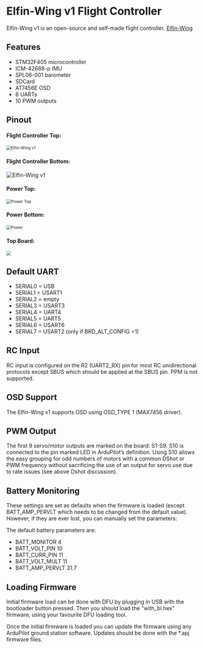 # Elfin-Wing v1 Flight Controller

Elfin-Wing v1 is an open-source and self-made flight controller. [Elfin-Wing](https://github.com/suiaiyun/Elfin-Wing-FC.git)

## Features

 - STM32F405 microcontroller
 - ICM-42688-p IMU
 - SPL06-001 barometer
 - SDCard
 - AT7456E OSD
 - 6 UARTs
 - 10 PWM outputs

## Pinout

#### Flight Controller Top:

<img src="Elfin-Wing_v1_Board_top.png" alt="Elfin-Wing v1" title="Elfin-Wing v1" style="zoom:75%;" />



#### Flight Controller Bottom: 

![Elfin-Wing v1](Elfin-Wing_v1_Board_bottom.png "Elfin-Wing v1")

#### Power Top:

<img src="Elfin-Wing_v1_Power_top.png" alt="Power Top" style="zoom:75%;" />

#### Power Bottom:

<img src="Elfin-Wing_v1_Power_bottom.png" alt="Power" style="zoom:75%;" />

#### Top Board:

<img src="Elfin-Wing_v1_TopBoard.png" style="zoom:75%;" />

## Default UART

 - SERIAL0 = USB
 - SERIAL1 = USART1
 - SERIAL2 = empty
 - SERIAL3 = USART3
 - SERIAL4 = UART4
 - SERIAL5 = UART5
 - SERIAL6 = USART6
 - SERIAL7 = USART2 (only if BRD_ALT_CONFIG =1)

## RC Input

RC input is configured on the R2 (UART2_RX) pin for most RC unidirectional protocols except SBUS which should be applied at the SBUS pin. PPM is not supported.

## OSD Support

The Elfin-Wing v1 supports OSD using OSD_TYPE 1 (MAX7456 driver).

## PWM Output

The first 9 servo/motor outputs are marked on the board: S1-S9. S10 is connected to the pin marked LED in ArduPilot’s definition. Using S10 allows the easy grouping for odd numbers of motors with a common DShot or PWM frequency without sacrificing the use of an output for servo use due to rate issues (see above Dshot discussion).

## Battery Monitoring

These settings are set as defaults when the firmware is loaded (except BATT_AMP_PERVLT which needs to be changed from the default value). However, if they are ever lost, you can manually set the parameters:

The default battery parameters are:

 - BATT_MONITOR 4
 - BATT_VOLT_PIN 10
 - BATT_CURR_PIN 11
 - BATT_VOLT_MULT 11
 - BATT_AMP_PERVLT 31.7

## Loading Firmware

Initial firmware load can be done with DFU by plugging in USB with the
bootloader button pressed. Then you should load the "with_bl.hex"
firmware, using your favourite DFU loading tool.

Once the initial firmware is loaded you can update the firmware using
any ArduPilot ground station software. Updates should be done with the
*.apj firmware files.
